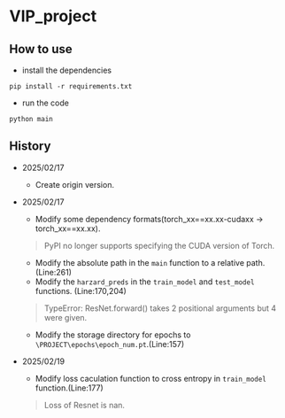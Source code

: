 # VIP_project

## How to use

- install the dependencies

```pip install -r requirements.txt```

- run the code

```python main```

## History

- 2025/02/17  
  - Create origin version.
  
- 2025/02/17 
  - Modify some dependency formats(torch_xx==xx.xx-cudaxx -> torch_xx==xx.xx). 
  > PyPI no longer supports specifying the CUDA version of Torch.
  - Modify the absolute path in the `main` function to a relative path.(Line:261)
  - Modify the `harzard_preds` in the `train_model` and `test_model` functions. (Line:170,204)
  > TypeError: ResNet.forward() takes 2 positional arguments but 4 were given.
  - Modify the storage directory for epochs to `\PROJECT\epochs\epoch_num.pt`.(Line:157)

- 2025/02/19
  - Modify loss caculation function to cross entropy in `train_model` function.(Line:177)
  > Loss of Resnet is nan.